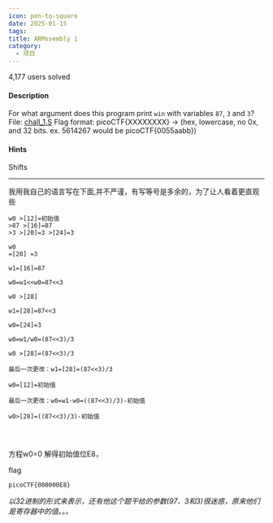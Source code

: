 ```yaml
---
icon: pen-to-square
date: 2025-01-15
tags: 
title: ARMssembly 1
category:
  - 项目
---
```

4,177 users solved
#### Description

For what argument does this program print `win` with variables `87`, `3` and `3`? File: [chall_1.S](https://mercury.picoctf.net/static/52fa2dfbc7fb145f0a4bf7fd2a89fc49/chall_1.S) Flag format: picoCTF{XXXXXXXX} -> (hex, lowercase, no 0x, and 32 bits. ex. 5614267 would be picoCTF{0055aabb})
#### Hints
Shifts

---
我用我自己的语言写在下面,并不严谨，有写等号是多余的，为了让人看着更直观些
```
w0 >[12]=初始值 
>87 >[16]=87
>3 >[20]=3 >[24]=3

w0 
=[20] =3

w1=[16]=87

w0=w1<<w0=87<<3

w0 >[28]

w1=[28]=87<<3

w0=[24]=3

w0=w1/w0=(87<<3)/3

w0 >[28]=(87<<3)/3

最后一次更改：w1=[28]=(87<<3)/3

w0=[12]=初始值

最后一次更改：w0=w1-w0=((87<<3)/3)-初始值

w0>[28]=((87<<3)/3)-初始值




```
方程w0=0
解得初始值位E8，

flag
```
picoCTF{000000E8}
```
*以32进制的形式来表示，还有他这个题干给的参数(97、3和3)很迷惑，原来他们是寄存器中的值。。。*